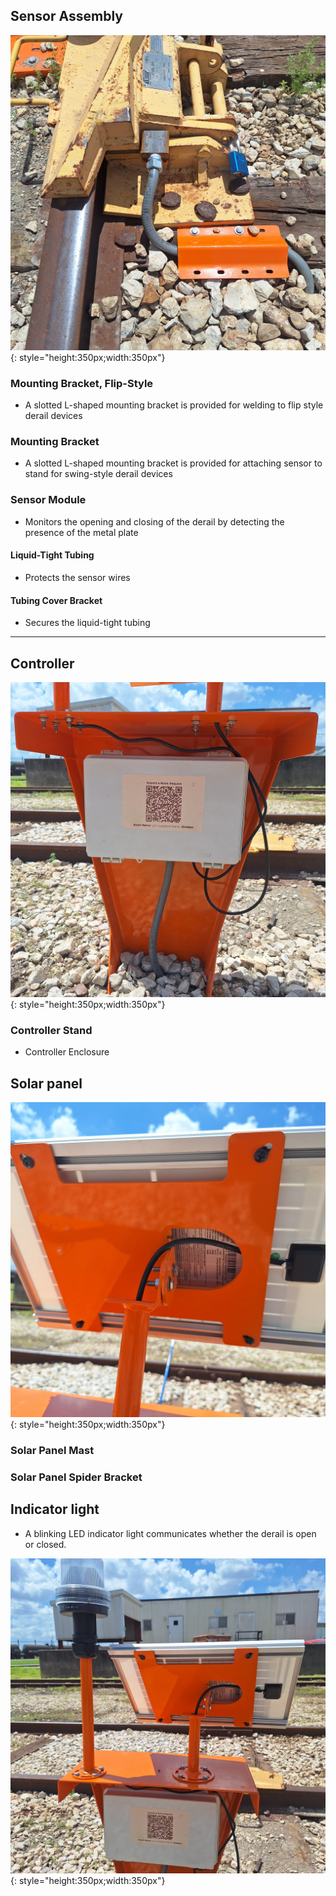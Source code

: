 ## Sensor Assembly

![Derail Sensor](assets/derail_sensor.jpg){: style="height:350px;width:350px"}

### Mounting Bracket, Flip-Style
* A slotted L-shaped mounting bracket is provided for welding to flip style derail devices

### Mounting Bracket
* A slotted L-shaped mounting bracket is provided for attaching sensor to stand for swing-style derail devices

### Sensor Module
* Monitors the opening and closing of the derail by detecting the presence of the metal plate

#### Liquid-Tight Tubing
* Protects the sensor wires

#### Tubing Cover Bracket
* Secures the liquid-tight tubing

---

## Controller

![Controller](assets/derail_housing.jpg){: style="height:350px;width:350px"}

### Controller Stand
* Controller Enclosure

## Solar panel

![Derail Solar Panel](assets/solar_adjust.jpg){: style="height:350px;width:350px"}

### Solar Panel Mast

### Solar Panel Spider Bracket

## Indicator light
* A blinking LED indicator light communicates whether the derail is open or closed.

![Derail Solar Panel](assets/derail_stand.jpg){: style="height:350px;width:350px"}
